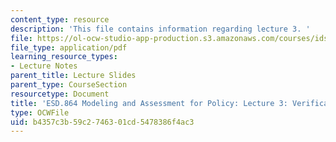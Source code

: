 ```yaml
---
content_type: resource
description: 'This file contains information regarding lecture 3. '
file: https://ol-ocw-studio-app-production.s3.amazonaws.com/courses/ids-410j-modeling-and-assessment-for-policy-spring-2013/b4357c3b59c2746301cd5478386f4ac3_MITESD_864S13_lecture3.pdf
file_type: application/pdf
learning_resource_types:
- Lecture Notes
parent_title: Lecture Slides
parent_type: CourseSection
resourcetype: Document
title: 'ESD.864 Modeling and Assessment for Policy: Lecture 3: Verification and Validation'
type: OCWFile
uid: b4357c3b-59c2-7463-01cd-5478386f4ac3
---
```

